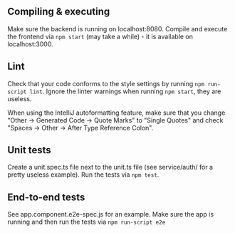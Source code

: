 ## Compiling & executing
Make sure the backend is running on localhost:8080.
Compile and execute the frontend via `npm start` (may take a while) - it is available on localhost:3000.

## Lint
Check that your code conforms to the style settings by running `npm run-script lint`.
Ignore the linter warnings when running `npm start`, they are useless.

When using the IntelliJ autoformatting feature, make sure that you change "Other -> Generated Code -> Quote Marks" to
"Single Quotes" and check "Spaces -> Other -> After Type Reference Colon".

## Unit tests
Create a unit.spec.ts file next to the unit.ts file (see service/auth/ for a pretty useless example).
Run the tests via `npm test`.

## End-to-end tests
See app.component.e2e-spec.js for an example.
Make sure the app is running and then run the tests via `npm run-script e2e`
